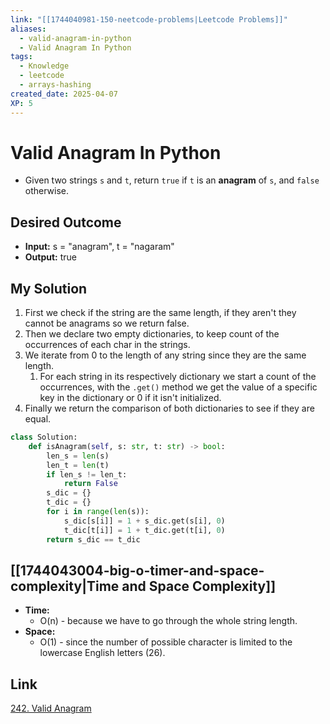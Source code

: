 ```yaml
---
link: "[[1744040981-150-neetcode-problems|Leetcode Problems]]"
aliases:
  - valid-anagram-in-python
  - Valid Anagram In Python
tags:
  - Knowledge
  - leetcode
  - arrays-hashing
created_date: 2025-04-07
XP: 5
---
```

# Valid Anagram In Python
- Given two strings `s` and `t`, return `true` if `t` is an **anagram** of `s`, and `false` otherwise.
## Desired Outcome
- **Input:** s = "anagram", t = "nagaram"
- **Output:** true
## My Solution
1. First we check if the string are the same length, if they aren't they cannot be anagrams so we return false.
2. Then we declare two empty dictionaries, to keep count of the occurrences of each char in the strings.
3. We iterate from 0 to the length of any string since they are the same length.
	1. For each string in its respectively dictionary we start a count of the occurrences, with the `.get()` method we get the value of a specific key in the dictionary or 0 if it isn't initialized.
4. Finally we return the comparison of both dictionaries to see if they are equal.

```python
class Solution:
    def isAnagram(self, s: str, t: str) -> bool:
        len_s = len(s)
        len_t = len(t)
        if len_s != len_t:
            return False
        s_dic = {}
        t_dic = {}
        for i in range(len(s)):
            s_dic[s[i]] = 1 + s_dic.get(s[i], 0)
            t_dic[t[i]] = 1 + t_dic.get(t[i], 0)
        return s_dic == t_dic
```
## [[1744043004-big-o-timer-and-space-complexity|Time and Space Complexity]]
- **Time:**
	- O(n) - because we have to go through the whole string length.
- **Space:**
	- O(1) - since the number of possible character is limited to the lowercase English letters (26).
## Link
[242. Valid Anagram](https://leetcode.com/problems/valid-anagram/)